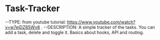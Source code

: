 # Task-Tracker
--TYPE: from youtube tutorial: https://www.youtube.com/watch?v=w7ejDZ8SWv8  . 
--DESCRIPTION: A simple tracker of the tasks. You can add a task, delete and toggle it. Basics about hooks, API and routing. 
